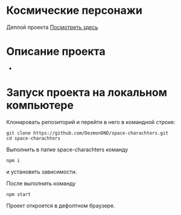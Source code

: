 # Космические персонажи

Деплой проекта 
[Посмотреть здесь](https://space-charachters.netlify.app)

# Описание проекта

-

# Запуск проекта на локальном компьютере

Клонировать репозиторий и перейти в него в командной строке:

```
git clone https://github.com/DezmonDND/space-charachters.git
cd space-charachters
```

Выполнить в папке space-charachters команду

```
npm i
```

и установить зависимости.

После выполнить команду

```
npm start
```

Проект откроется в дефолтном браузере.
